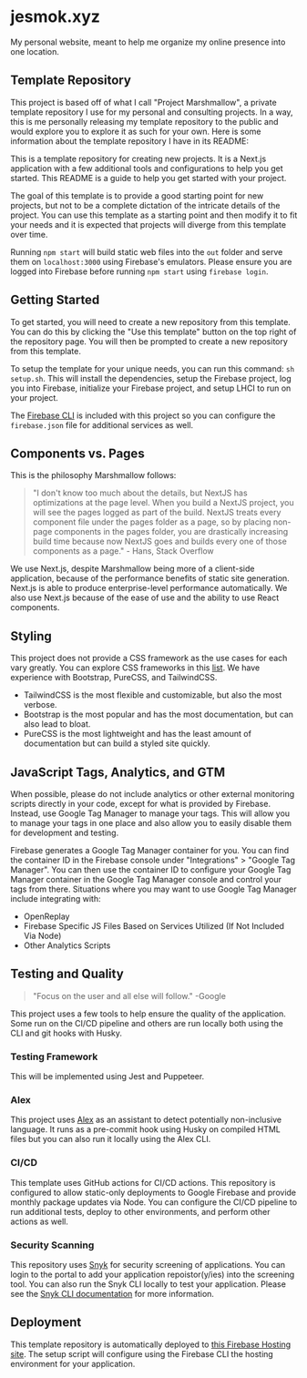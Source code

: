 # jesmok.xyz

My personal website, meant to help me organize my online presence into one location.

## Template Repository

This project is based off of what I call "Project Marshmallow", a private template repository I use for my personal and consulting projects. In a way, this is me personally releasing my template repository to the public and would explore you to explore it as such for your own. Here is some information about the template repository I have in its README:

This is a template repository for creating new projects. It is a Next.js application with a few additional tools and configurations to help you get started. This README is a guide to help you get started with your project.

The goal of this template is to provide a good starting point for new projects, but not to be a complete dictation of the intricate details of the project. You can use this template as a starting point and then modify it to fit your needs and it is expected that projects will diverge from this template over time.

Running `npm start` will build static web files into the `out` folder and serve them on `localhost:3000` using Firebase's emulators. Please ensure you are logged into Firebase before running `npm start` using `firebase login`.

## Getting Started

To get started, you will need to create a new repository from this template. You can do this by clicking the "Use this template" button on the top right of the repository page. You will then be prompted to create a new repository from this template.

To setup the template for your unique needs, you can run this command: `sh setup.sh`. This will install the dependencies, setup the Firebase project, log you into Firebase, initialize your Firebase project, and setup LHCI to run on your project.

The [Firebase CLI](https://www.npmjs.com/package/firebase-tools) is included with this project so you can configure the `firebase.json` file for additional services as well.

## Components vs. Pages

This is the philosophy Marshmallow follows:

> "I don't know too much about the details, but NextJS has optimizations at the page level. When you build a NextJS project, you will see the pages logged as part of the build. NextJS treats every component file under the pages folder as a page, so by placing non-page components in the pages folder, you are drastically increasing build time because now NextJS goes and builds every one of those components as a page." - Hans, Stack Overflow

We use Next.js, despite Marshmallow being more of a client-side application, because of the performance benefits of static site generation. Next.js is able to produce enterprise-level performance automatically. We also use Next.js because of the ease of use and the ability to use React components.

## Styling

This project does not provide a CSS framework as the use cases for each vary greatly. You can explore CSS frameworks in this [list](https://github.com/troxler/awesome-css-frameworks). We have experience with Bootstrap, PureCSS, and TailwindCSS.

* TailwindCSS is the most flexible and customizable, but also the most verbose.
* Bootstrap is the most popular and has the most documentation, but can also lead to bloat.
* PureCSS is the most lightweight and has the least amount of documentation but can build a styled site quickly.

## JavaScript Tags, Analytics, and GTM

When possible, please do not include analytics or other external monitoring scripts directly in your code, except for what is provided by Firebase. Instead, use Google Tag Manager to manage your tags. This will allow you to manage your tags in one place and also allow you to easily disable them for development and testing.

Firebase generates a Google Tag Manager container for you. You can find the container ID in the Firebase console under "Integrations" > "Google Tag Manager". You can then use the container ID to configure your Google Tag Manager container in the Google Tag Manager console and control your tags from there. Situations where you may want to use Google Tag Manager include integrating with:

* OpenReplay
* Firebase Specific JS Files Based on Services Utilized (If Not Included Via Node)
* Other Analytics Scripts

## Testing and Quality

> "Focus on the user and all else will follow." -Google

This project uses a few tools to help ensure the quality of the application. Some run on the CI/CD pipeline and others are run locally both using the CLI and git hooks with Husky.

### Testing Framework

This will be implemented using Jest and Puppeteer.

### Alex

This project uses [Alex](https://alexjs.com/) as an assistant to detect potentially non-inclusive language. It runs as a pre-commit hook using Husky on compiled HTML files but you can also run it locally using the Alex CLI.

### CI/CD

This template uses GitHub actions for CI/CD actions. This repository is configured to allow static-only deployments to Google Firebase and provide monthly package updates via Node. You can configure the CI/CD pipeline to run additional tests,  deploy to other environments, and perform other actions as well.

### Security Scanning

This repository uses [Snyk](https://app.snyk.io/) for security screening of applications. You can login to the portal to add your application repoistor(y/ies) into the screening tool. You can also run the Snyk CLI locally to test your application. Please see the [Snyk CLI documentation](https://support.snyk.io/hc/en-us/articles/360003812538-Test-your-projects-with-the-Snyk-CLI) for more information.

## Deployment

This template repository is automatically deployed to [this Firebase Hosting site](https://marshmallow-dev-35492.web.app/). The setup script will configure using the Firebase CLI the hosting environment for your application.
